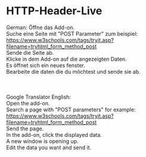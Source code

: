 # HTTP-Header-Live
German:
Öffne das Add-on.<br />
Suche eine Seite mit "POST Parameter" zum beispiel: https://www.w3schools.com/tags/tryit.asp?filename=tryhtml_form_method_post<br />
Sende die Seite ab.<br />
Klicke in dem Add-on auf die angezeigten Daten.<br />
Es öffnet sich ein neues fenster.<br />
Bearbeite die daten die du möchtest und sende sie ab.<br />
<br />
<br />
<br />
Google Translator English:<br />
Open the add-on.<br />
Search a page with "POST parameters" for example: https://www.w3schools.com/tags/tryit.asp?filename=tryhtml_form_method_post<br />
Send the page.<br />
In the add-on, click the displayed data.<br />
A new window is opening up.<br />
Edit the data you want and send it.<br />
